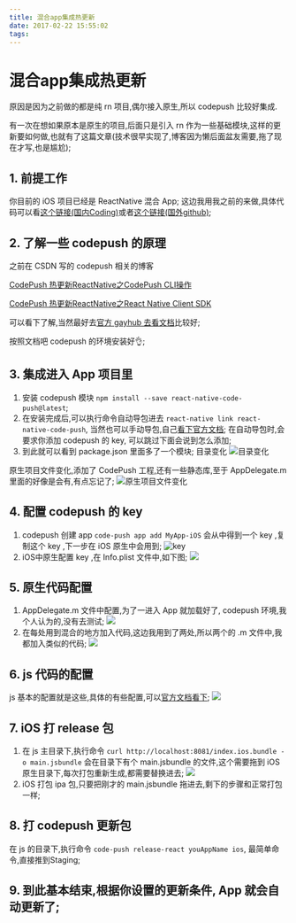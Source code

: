 ```yaml
---
title: 混合app集成热更新
date: 2017-02-22 15:55:02
tags: 
---
```


# 混合app集成热更新
原因是因为之前做的都是纯 rn 项目,偶尔接入原生,所以 codepush 比较好集成.

有一次在想如果原本是原生的项目,后面只是引入 rn 作为一些基础模块,这样的更新要如何做,也就有了这篇文章(技术很早实现了,博客因为懒后面盆友需要,拖了现在才写,也是尴尬);

## 1. 前提工作

你目前的 iOS 项目已经是 ReactNative 混合 App;
这边我用我之前的来做,具体代码可以看[这个链接(国内Coding)](https://ferryvip.coding.me/FerryVipBlog/2016/12/28/iOS-with-ReactNative/)或者[这个链接(国外github)](https://strawferry.github.io/FerryVipBlog/2016/12/28/iOS-with-ReactNative/);

## 2. 了解一些 codepush 的原理

之前在 CSDN 写的 codepush 相关的博客

[CodePush 热更新ReactNative之CodePush CLI操作](http://blog.csdn.net/strawferry/article/details/52124362)

[CodePush 热更新ReactNative之React Native Client SDK](http://blog.csdn.net/strawferry/article/details/52130870)

可以看下了解,当然最好去[官方 gayhub 去看文档](https://microsoft.github.io/code-push/index.html)比较好;

按照文档吧 codepush 的环境安装好👌;

## 3. 集成进入 App 项目里
1. 安装 codepush 模块 `npm install --save react-native-code-push@latest`;
2. 在安装完成后,可以执行命令自动导包进去 `react-native link react-native-code-push`, 当然也可以手动导包,自己[看下官方文档](https://github.com/Microsoft/react-native-code-push/blob/master/docs/setup-ios.md);
在自动导包时,会要求你添加 codepush 的 key, 可以跳过下面会说到怎么添加;
3. 到此就可以看到 package.json 里面多了一个模块;
目录变化
![目录变化](https://ws1.sinaimg.cn/large/8bbf0afbly1fczbmb0flej20hp0aftbz)

原生项目文件变化,添加了 CodePush 工程,还有一些静态库,至于 AppDelegate.m 里面的好像是会有,有点忘记了;
![原生项目文件变化](https://ws1.sinaimg.cn/large/8bbf0afbly1fczbxpo37qj20qs0lqk2g)

## 4. 配置 codepush 的 key

1. codepush 创建 app `code-push app add MyApp-iOS` 会从中得到一个 key ,复制这个 key ,下一步在 iOS 原生中会用到;
![key](https://ws1.sinaimg.cn/large/8bbf0afbly1fczc7np6mwj20pp0ezakd)
2. iOS中原生配置 key ,在 Info.plist 文件中,如下图;
![](https://ws1.sinaimg.cn/large/8bbf0afbly1fczcaop98uj20qs0lq7dn)

## 5. 原生代码配置
1. AppDelegate.m 文件中配置,为了一进入 App 就加载好了, codepush 环境,我个人认为的,没有去测试;
![](https://ws1.sinaimg.cn/large/8bbf0afbly1fczcl67242j20vn0v4wvj)
2. 在每处用到混合的地方加入代码,这边我用到了两处,所以两个的 .m 文件中,我都加入类似的代码;
![](https://ws1.sinaimg.cn/large/8bbf0afbly1fczclg4mmqj20vn0v4n94)

## 6. js 代码的配置
js 基本的配置就是这些,具体的有些配置,可以[官方文档看下](https://github.com/Microsoft/react-native-code-push/blob/master/docs/api-js.md);
![](https://ws1.sinaimg.cn/large/8bbf0afbly1fczcq1yucej20wz0cl7a8)

## 7. iOS 打 release 包
1. 在 js 主目录下,执行命令 `curl http://localhost:8081/index.ios.bundle -o main.jsbundle` 会在目录下有个 main.jsbundle 的文件,这个需要拖到 iOS 原生目录下,每次打包重新生成,都需要替换进去;
![](https://ws1.sinaimg.cn/large/8bbf0afbly1fczd173ncnj20rd0ign3j)
2. iOS 打包 ipa 包,只要把刚才的 main.jsbundle 拖进去,剩下的步骤和正常打包一样;
## 8. 打 codepush 更新包
在 js 的目录下,执行命令 `code-push release-react youAppName ios`, 最简单命令,直接推到Staging;

## 9. 到此基本结束,根据你设置的更新条件, App 就会自动更新了;

















